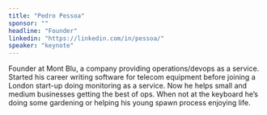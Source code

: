 ```yaml
---
title: "Pedro Pessoa"
sponsor: ""
headline: "Founder"
linkedin: "https://linkedin.com/in/pessoa/"
speaker: "keynote"
---
```


Founder at Mont Blu, a company providing operations/devops as a service. Started his career writing software for telecom equipment before joining a London start-up doing monitoring as a service. Now he helps small and medium businesses getting the best of ops. When not at the keyboard he’s doing some gardening or helping his young spawn process enjoying life.
